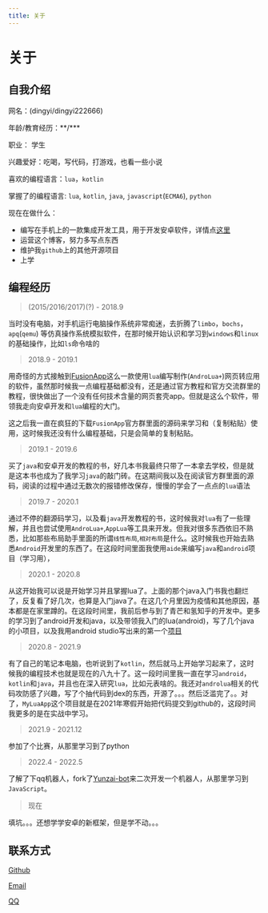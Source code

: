 ```yaml
---
title: 关于
---
```


# 关于

## 自我介绍

网名：(dingyi/dingyi222666)

年龄/教育经历：\*\*/\*\*\*

职业： 学生

兴趣爱好：吃喝，写代码，打游戏，也看一些小说

喜欢的编程语言：`lua`，`kotlin`

掌握了的编程语言: `lua`, `kotlin`, `java`, `javascript`(`ECMA6`), `python`

现在在做什么：
  - 编写在手机上的一款集成开发工具，用于开发安卓软件，详情点[这里](https://github.com/dingyi222666/MyLuaApp)
  - 运营这个博客，努力多写点东西
  - 维护我`github`上的其他开源项目
  - 上学


## 编程经历

> (2015/2016/2017)(?) - 2018.9    

  
当时没有电脑，对手机运行电脑操作系统非常痴迷，去折腾了`limbo`，`bochs`，`apq`(`qemu`) 等仿真操作系统模拟软件，在那时候开始认识和学习到`windows`和`linux`的基础操作，比如`ls`命令啥的


> 2018.9 - 2019.1

用奇怪的方式接触到[FusionApp](https://www.coolapk.com/apk/cn.coldsong.fusionapp)这么一款使用`lua`编写制作(`AndroLua+`)网页转应用的软件，虽然那时候我一点编程基础都没有，还是通过官方教程和官方交流群里的教程，很快做出了一个没有任何技术含量的网页套壳app。但就是这么个软件，带领我走向安卓开发和`lua`编程的大门。

这之后我一直在疯狂的下载`FusionApp`官方群里面的源码来学习和（复制粘贴）使用，这时候我还没有什么编程基础，只是会简单的复制粘贴。


> 2019.1 - 2019.6

买了`java`和安卓开发的教程的书，好几本书我最终只带了一本拿去学校，但是就是这本书也成为了我学习`java`的敲门砖。在这期间我以及在阅读官方群里面的源码，阅读的过程中通过无数次的报错修改保存，慢慢的学会了一点点的`lua`语法


> 2019.7 - 2020.1

通过不停的翻源码学习，以及看`java`开发教程的书，这时候我对`lua`有了一些理解，并且也尝试使用`AndroLua+`,`AppLua`等工具来开发。但我对很多东西依旧不熟悉，比如那些布局助手里面的所谓`线性布局`,`相对布局`是什么。这时候我也开始去熟悉`Android`开发里的东西了。在这段时间里面我使用`aide`来编写`java`和`android`项目（学习用），


> 2020.1 - 2020.8

从这开始我可以说是开始学习并且掌握lua了。上面的那个java入门书我也翻烂了，反复看了好几次，也算是入门java了。在这几个月里因为疫情和其他原因，基本都是在家里蹲的。在这段时间里，我前后参与到了青芒和氢知乎的开发中。更多的学习到了android开发和java，以及带领我入门的lua(android)，写了几个java的小项目，以及我用android studio写出来的第一个[项目](https://gitee.com/dingyi222666/light-notice)

> 2020.8 - 2021.9

有了自己的笔记本电脑，也听说到了`kotlin`，然后就马上开始学习起来了，这时候我的编程技术也就是现在的八九十了。这一段时间里我一直在学习`android`，`kotlin`和`java`，并且也在深入研究`lua`，比如元表啥的。我还对`androlua`相关的代码攻防感了兴趣，写了个抽代码到dex的东西，开源了。。。然后泛滥完了。。对了，`MyLuaApp`这个项目就是在2021年寒假开始把代码提交到github的，这段时间我更多的是在实战中学习。

> 2021.9 - 2021.12

参加了个比赛，从那里学习到了python

> 2022.4 - 2022.5

了解了下qq机器人，fork了[Yunzai-bot](https://github.com/Le-niao/Yunzai-Bot)来二次开发一个机器人，从那里学习到`JavaScript`。 

> 现在

填坑。。。还想学学安卓的新框架，但是学不动。。。

## 联系方式

[Github](https://github.com/dingyi222666)

[Email](mailto:dingyi222666@foxmail.com)

[QQ](http://wpa.qq.com/msgrd?v=3&uin=2187778735&site=qq&menu=yes)
